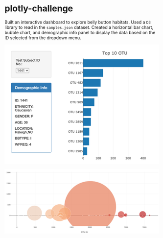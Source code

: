 # plotly-challenge

Built an interactive dashboard to explore belly button habitats. Used a `D3` library to read in the `samples.json` dataset. Created a horizontal bar chart, bubble chart, and demographic info panel to display the data based on the ID selected from the dropdown menu.

![Belly Button Dashboard](images/bb_dashboard_01.png)

![Belly Button Dashboard bubble chart](images/bb_dashboard_02.png)
